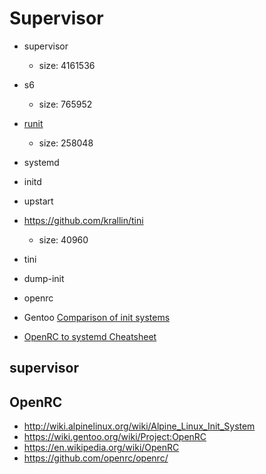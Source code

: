 # Supervisor

* supervisor
  * size: 4161536
* s6
  * size: 765952
* [runit](http://smarden.org/runit/)
  * size: 258048
* systemd
* initd
* upstart
* https://github.com/krallin/tini
  * size: 40960
* tini
* dump-init
* openrc
* Gentoo [Comparison of init systems](https://wiki.gentoo.org/wiki/Comparison_of_init_systems)

* [OpenRC to systemd Cheatsheet](https://wiki.gentoo.org/wiki/OpenRC_to_systemd_Cheatsheet)

## supervisor

## OpenRC
* http://wiki.alpinelinux.org/wiki/Alpine_Linux_Init_System
* https://wiki.gentoo.org/wiki/Project:OpenRC
* https://en.wikipedia.org/wiki/OpenRC
* https://github.com/openrc/openrc/
